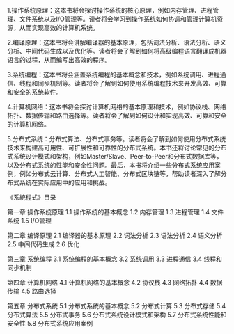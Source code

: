 1.操作系统原理：这本书将会探讨操作系统的核心原理，例如内存管理、进程管理、文件系统以及I/O管理等。读者将会学习到操作系统如何协调和管理计算机资源，从而实现高效的计算机系统。

2.编译原理：这本书将会讲解编译器的基本原理，包括词法分析、语法分析、语义分析、中间代码生成以及优化等。读者将会了解到如何将高级编程语言翻译成机器语言的过程，从而编写出高效的程序。

3.系统编程：这本书将会涵盖系统编程的基本概念和技术，例如系统调用、进程通信、线程和同步机制等。读者将会了解到如何使用系统编程技术来开发高效、可靠和安全的系统软件。

4.计算机网络：这本书将会探讨计算机网络的基本原理和技术，例如协议栈、网络拓扑、数据传输和路由选择等。读者将会了解到如何设计和实现高效、可靠和安全的计算机网络。

5.分布式系统：分布式算法、分布式事务等。读者将会了解到如何使用分布式系统技术来构建高可用性、可扩展性和可靠性的分布式系统。本书还将讨论常见的分布式系统设计模式和架构，例如Master/Slave、Peer-to-Peer和分布式数据库等，以及分布式系统的性能和安全性问题。最后，本书将介绍一些分布式系统应用案例，例如分布式云计算、分布式人工智能、分布式区块链等，帮助读者深入了解分布式系统在实际应用中的应用和挑战。


《系統程式》目录

第一章 操作系统原理
1.1 操作系统的基本概念
1.2 内存管理
1.3 进程管理
1.4 文件系统
1.5 I/O管理

第二章 编译原理
2.1 编译器的基本原理
2.2 词法分析
2.3 语法分析
2.4 语义分析
2.5 中间代码生成
2.6 优化

第三章 系统编程
3.1 系统编程的基本概念
3.2 系统调用
3.3 进程通信
3.4 线程和同步机制

第四章 计算机网络
4.1 计算机网络的基本概念
4.2 协议栈
4.3 网络拓扑
4.4 数据传输
4.5 路由选择

第五章 分布式系统
5.1 分布式系统的基本概念
5.2 分布式计算
5.3 分布式存储
5.4 分布式算法
5.5 分布式事务
5.6 分布式系统设计模式和架构
5.7 分布式系统性能和安全性
5.8 分布式系统应用案例